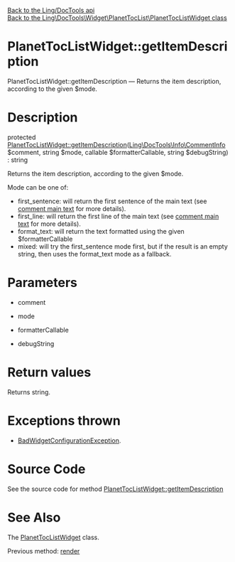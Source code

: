 [Back to the Ling/DocTools api](https://github.com/lingtalfi/DocTools/blob/master/doc/api/Ling/DocTools.md)<br>
[Back to the Ling\DocTools\Widget\PlanetTocList\PlanetTocListWidget class](https://github.com/lingtalfi/DocTools/blob/master/doc/api/Ling/DocTools/Widget/PlanetTocList/PlanetTocListWidget.md)


PlanetTocListWidget::getItemDescription
================



PlanetTocListWidget::getItemDescription — Returns the item description, according to the given $mode.




Description
================


protected [PlanetTocListWidget::getItemDescription](https://github.com/lingtalfi/DocTools/blob/master/doc/api/Ling/DocTools/Widget/PlanetTocList/PlanetTocListWidget/getItemDescription.md)([Ling\DocTools\Info\CommentInfo](https://github.com/lingtalfi/DocTools/blob/master/doc/api/Ling/DocTools/Info/CommentInfo.md) $comment, string $mode, callable $formatterCallable, string $debugString) : string




Returns the item description, according to the given $mode.

Mode can be one of:

- first_sentence: will return the first sentence of the main text (see [comment main text](https://github.com/lingtalfi/DocTools/blob/master/doc/api/Ling/DocTools/Info/CommentInfo.md#the-doc-comment-structure) for more details).
- first_line: will return the first line of the main text (see [comment main text](https://github.com/lingtalfi/DocTools/blob/master/doc/api/Ling/DocTools/Info/CommentInfo.md#the-doc-comment-structure) for more details).
- format_text: will return the text formatted using the given $formatterCallable
- mixed: will try the first_sentence mode first, but if the result is an empty string, then uses the format_text mode as a fallback.




Parameters
================


- comment

    

- mode

    

- formatterCallable

    

- debugString

    


Return values
================

Returns string.


Exceptions thrown
================

- [BadWidgetConfigurationException](https://github.com/lingtalfi/DocTools/blob/master/doc/api/Ling/DocTools/Exception/BadWidgetConfigurationException.md).&nbsp;







Source Code
===========
See the source code for method [PlanetTocListWidget::getItemDescription](/blob/master/Widget/PlanetTocList/PlanetTocListWidget.php#L262-L287)


See Also
================

The [PlanetTocListWidget](https://github.com/lingtalfi/DocTools/blob/master/doc/api/Ling/DocTools/Widget/PlanetTocList/PlanetTocListWidget.md) class.

Previous method: [render](https://github.com/lingtalfi/DocTools/blob/master/doc/api/Ling/DocTools/Widget/PlanetTocList/PlanetTocListWidget/render.md)<br>


